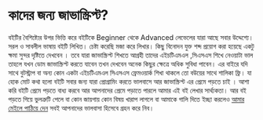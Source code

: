 # কাদের জন্য জাভাস্ক্রিপ্ট?

বইটির বৈশিষ্ট্যের উপর ভিত্তি করে বইটিকে Beginner থেকে Advanced লেভেলের যারা আছে সবার উদ্দেশ্যে। সরল ও সাবলীল ভাষায় বইটি লিখিত। চেষ্টা করেছি মজা করে লিখার। কিছু বিনোদন যুক্ত শব্দ প্রয়োগ করা হয়েছে একটু ক্ষমা সুন্দর দৃষ্টিতে দেখবেন । তবে যারা জাভাস্ক্রিপ্ট শিখতে আগ্রহী তাদের এইচটিএমএল ,সিএসএস শিখে নেওয়াটা ভাল তাহলে যখন ডোম জাভাস্ক্রিপ্ট করতে যাবেন তখন দেখবেন অনেক কিছুর ক্ষেত্রে অধিক সুবিধা পাবেন। এর বাইরে যদি সাথে বুটস্ট্রাপ বা অন্য কোন একটা এইচটিএমএল সিএসএস ফ্রেমওয়ার্ক শিখা থাকলে তো বউয়ের সাথে শালিকা ফ্রি। যা হোক মোট কথা হলো বইটি সবার জন্য যারা প্রোগ্রামিং করতে ভালবাসে আর জাভাস্ক্রিপ্ট এর প্রেমে পড়তে চাই । আশা করি বইটি প্রেমে পড়তে বাধ্য করবে আর আপনাদের প্রেমে পড়াতে পারলে আমার এই বই লেখার সার্থ্যকতা। আর বই পড়তে গিয়ে ভুলত্রুটি পেলে বা কোন জায়গায় কোন বিষয় খারাপ লাগলে বা আমাকে গালি দিতে ইচ্ছা করলেও [আমার মেইলে পাঠিয়ে দেন](mailto:pro.nipu@gmail.com) সবই আপনাদের ভালবাসা হিসেবে গ্রহন করে নিব।
